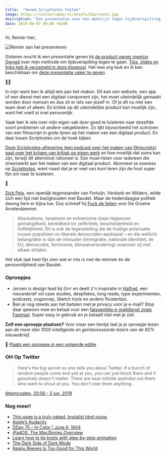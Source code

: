 ```yaml
---
title:  "Owned Scriptnotes Feiten"
image: https://reinierladan.nl/assets/82procent.jpg
description: "Een presentatie over een medicijn tegen tijdsverspilling, hoe om te gaan met feedback op je werk en pleidooi tegen het fucken met feiten."
date: 2019-06-07 09:00 +0200
---
```


Hi, Reinier hier,

![Reinier aan het presenteren](https://reinierladan.nl/assets/owned-2019.jpg)

Gisteren mocht ik een presentatie geven bij [de product owner meetup Owned](https://www.meetup.com/nl-NL/OwnedNL/events/259907640/) over mijn methode om tijdsverspilling tegen te gaan. [Tips, slides en links heb ik verzameld in deze blogpost](https://reinierladan.nl/2019/06/06/medicijn-tegen-tijdsverspilling). Het was erg leuk en ik ben beschikbaar om [deze presentatie vaker te geven](https://reinierladan.nl/spreker/).

👨‍💻

In mijn werk ben ik altijd iets aan het _maken_. Dit kan een website, een app of een dienst met een digitaal component zijn, het moet uiteindelijk gemaakt worden door mensen en dus zit er iets van jezelf in. Of je dit nu met een team doet of alleen. En kritiek op dit uiteindelijke product kan moeilijk zijn, want het voelt al snel persoonlijk.

Vaak leer ik iets over mijn eigen vak door goed te luisteren naar dezelfde soort problemen uit andere vakgebieden. Zo lijkt bijvoorbeeld het schrijven van een filmscript in grote lijnen op het maken van een digitaal product. En daar kwam Scriptnotes om de hoek kijken.

[Deze Scriptnotes-aflevering (een podcast over het maken van filmscripts) gaat over het krijgen van kritiek op eigen werk](https://johnaugust.com/2019/notes-on-notes) en hoe moeilijk dat soms kan zijn, terwijl dit allerminst rationeel is. Een must-listen voor iedereen die (mee)werkt aan het maken van een digitaal product. Abonneer je sowieso op [Scriptnotes](https://johnaugust.com/podcast), want naast dat je er veel van kunt leren zijn de host super fijn om naar te luisteren.

🙉

[Dick Pels](https://nl.wikipedia.org/wiki/Dick_Pels), een openlijk tegenstander van Fortuijn, Verdonk en Wilders, wilde zich een tijd niet bezighouden met Baudet. Maar de hedendaagse politiek dwong hem er bijna toe. Dus schreef hij [Fuck de feiten](https://www.groene.nl/artikel/fuck-de-feiten) voor De Groene Amsterdammer.

> Absolutisme, fanatisme en extremisme staan tegenover gematigdheid, bereidheid tot zelfkritiek, bescheidenheid en hoffelijkheid. Dit is ook de tegenstelling die de huidige polarisatie tussen populisten en liberale democraten aanblaast – en die wellicht belangrijker is dan de inhouden (immigratie, nationale identiteit, de EU, democratie, feminisme, klimaatverandering) waarover zij met elkaar strijden.

Het stuk laat heel fijn zien wat er mis is met de retoriek én de persoonlijkheid van Baudet.

### Oproepjes

- Jeroen is design lead bij Grrr en deelt z'n inspiratie in [Halfvet](http://halfvet.nl), een nieuwsbrief vol case studies, deepfakes, long reads, type experimenten, podcasts, oogsnoep, Sketch tools en andere fluistertips.
- Ben je nog steeds aan het betalen met je privacy voor je e-mail? Stop daar gewoon mee en betaal voor een [fatsoenlijke e-maildienst zoals Fastmail](https://www.fastmail.com/?STKI=16948328). Super easy in gebruik en je betaalt niet met je ziel.

**Zelf een oproepje plaatsen?** Voor maar een tientje laat je je oproepje lezen aan _de meer dan 1000 intelligente en geïnteresseerde lezers van de 82% nieuwsbrief_.

🌟 [Plaats een oproepje in een volgende editie](https://forms.82procent.nl)

### OH Op Twitter

> Here's the big secret no one tells you about Twitter. If a bunch of random people come and yell at you, you can just block them and it genuinely doesn't matter. There are near-infinite assholes out there who want to shout at you. You don't owe them anything.

[@tomcoates, 20:56 - 5 jun. 2019](https://twitter.com/tomcoates/status/1136346145637060608)

### Nog meer!

- [This page is a truly naked, brutalist html quine.](https://secretgeek.github.io/html_wysiwyg/html.html)
- [Apple’s Audacity](https://stratechery.com/2019/apples-audacity/)
- [DDay 75 – In Color | June 6, 1944](https://marinamaral.com/2019/06/d-day-in-color/)
- [iPadOS: The MacStories Overview](https://www.macstories.net/news/ipados-the-macstories-overview/)
- [Learn how to tie knots with step-by-step animation](https://www.animatedknots.com/)
- [The Dark Side of Dark Mode](https://tidbits.com/2019/05/31/the-dark-side-of-dark-mode/)
- [Keanu Reeves Is Too Good for This World](https://www.newyorker.com/culture/culture-desk/keanu-reeves-is-too-good-for-this-world)